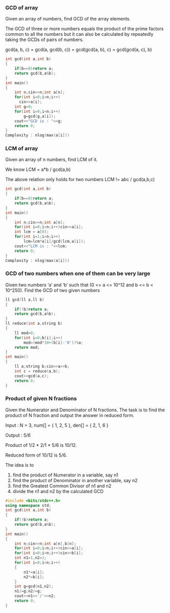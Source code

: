 ### GCD of array

Given an array of numbers, find GCD of the array elements.
  
The GCD of three or more numbers equals the product of the prime factors common to all the numbers
but it can also be calculated by repeatedly taking the GCDs of pairs of numbers.

gcd(a, b, c) = gcd(a, gcd(b, c))  = gcd(gcd(a, b), c) = gcd(gcd(a, c), b)

```cpp
int gcd(int a,int b)
{
    if(b==0)return a;
    return gcd(b,a%b);
}
int main()
{
    int n;cin>>n;int a[n];
    for(int i=0;i<n;i++)
      cin>>a[i];
    int g=0;
    for(int i=0;i<n;i++)
        g=gcd(g,a[i]);
    cout<<"GCD is : "<<g;
    return 0;
}
Complexity : nlog(max(a[i]))
```

### LCM of array

Given an array of n numbers, find LCM of it.
    
We know LCM = a*b / gcd(a,b)
  
The above relation only holds for two numbers LCM != a*b*c / gcd(a,b,c)
```cpp
int gcd(int a,int b)
{
    if(b==0)return a;
    return gcd(b,a%b);
}
int main()
{
    int n;cin>>n;int a[n];
    for(int i=0;i<n;i++)cin>>a[i];
    int lcm = a[0];
    for(int i=1;i<n;i++)
        lcm=lcm*a[i]/gcd(lcm,a[i]);
    cout<<"LCM is : "<<lcm;
    return 0;
}
Complexity : nlog(max(a[i]))
```

### GCD of two numbers when one of them can be very large

Given two numbers ‘a’ and ‘b’ such that (0 <= a <= 10^12 and b <= b < 10^250). Find the GCD of two given numbers
                  
```cpp
ll gcd(ll a,ll b)
{
    if(!b)return a;
    return gcd(b,a%b);
}
ll reduce(int a,string b)
{
    ll mod=0;
    for(int i=0;b[i];i++)
        mod=(mod*10+(b[i]-'0'))%a;
    return mod;
}
int main()
{
    ll a;string b;cin>>a>>b;
    int c = reduce(a,b);
    cout<<gcd(a,c);
    return 0;
}
```

### Product of given N fractions 

Given the Numerator and Denominator of N fractions. The task is to find the product of N fraction and output the answer in reduced form.
        
Input : N = 3, num[] = { 1, 2, 5 }, den[] = { 2, 1, 6 }

Output : 5/6
        
Product of 1/2 * 2/1 * 5/6 is 10/12.
        
Reduced form of 10/12 is 5/6.
        
The idea is to 

1) find the product of Numerator in a variable, say n1
2) find the product of Denominator in another variable, say n2
3) find the Greatest Common Divisor of n1 and n2 
4) divide the n1 and n2 by the calculated GCD
```cpp
#include <bits/stdc++.h>
using namespace std;
int gcd(int a,int b)
{
    if(!b)return a;
    return gcd(b,a%b);
}
int main()
{
    int n;cin>>n;int a[n],b[n];
    for(int i=0;i<n;i++)cin>>a[i];
    for(int i=0;i<n;i++)cin>>b[i];
    int n1=1,n2=1;
    for(int i=0;i<n;i++)
    {
        n1*=a[i];
        n2*=b[i];
    }
    int g=gcd(n1,n2);
    n1/=g;n2/=g;
    cout<<n1<<'/'<<n2;
    return 0;
}
```
